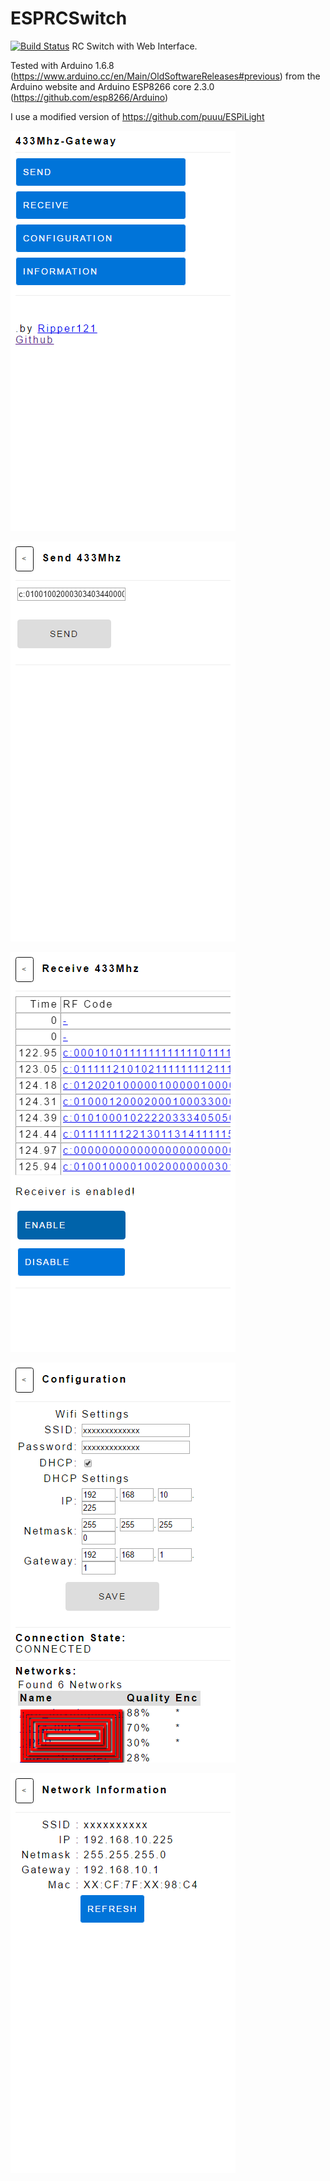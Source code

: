 # ESPRCSwitch
[![Build Status](https://github.com/ripper121/passing.svg?branch=master)](https://github.com/ripper121/ESPRCSwitch)
RC Switch with Web Interface.

Tested with Arduino 1.6.8 (https://www.arduino.cc/en/Main/OldSoftwareReleases#previous) from the Arduino website and Arduino ESP8266 core 2.3.0 (https://github.com/esp8266/Arduino)

I use a modified version of https://github.com/puuu/ESPiLight


![Alt text](/screenshots/index.png?raw=true "Index Page")

![Alt text](/screenshots/send.png?raw=true "Send Page")

![Alt text](/screenshots/receive.png?raw=true "Receive Page")

![Alt text](/screenshots/config.png?raw=true "Config Page")

![Alt text](/screenshots/info.png?raw=true "Info Page")
